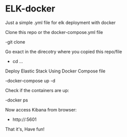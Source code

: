 # ELK-docker
Just a simple .yml file for elk deployment with docker 


Clone this repo or the docker-compose.yml file

-git clone <repo>

Go exact in the direcotry where you copied this repo/file

- cd ...

Deploy Elastic Stack Using Docker Compose file

-docker-compose up -d  

Check if the containers are up:

-docker ps

Now access Kibana from browser:

- http://<yourpublicip>:5601

That it's, Have fun!
